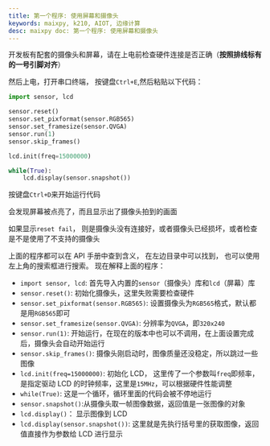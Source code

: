 ```yaml
---
title: 第一个程序: 使用屏幕和摄像头
keywords: maixpy, k210, AIOT, 边缘计算
desc: maixpy doc: 第一个程序: 使用屏幕和摄像头
---
```



开发板有配套的摄像头和屏幕，请在上电前检查硬件连接是否正确（**按照排线标有的一号引脚对齐**）

然后上电，打开串口终端， 按键盘`Ctrl+E`,然后粘贴以下代码：
```python
import sensor, lcd

sensor.reset()
sensor.set_pixformat(sensor.RGB565)
sensor.set_framesize(sensor.QVGA)
sensor.run(1)
sensor.skip_frames()

lcd.init(freq=15000000)

while(True):
    lcd.display(sensor.snapshot())

```
按键盘`Ctrl+D`来开始运行代码

会发现屏幕被点亮了，而且显示出了摄像头拍到的画面

如果显示`reset fail`， 则是摄像头没有连接好，或者摄像头已经损坏，或者检查是不是使用了不支持的摄像头

上面的程序都可以在 API 手册中查到含义， 在左边目录中可以找到， 也可以使用左上角的搜索框进行搜索。
现在解释上面的程序：
* `import sensor, lcd`: 首先导入内置的`sensor`（摄像头）库和`lcd`（屏幕）库
* `sensor.reset()`: 初始化摄像头，这里失败需要检查硬件
* `sensor.set_pixformat(sensor.RGB565)`: 设置摄像头为`RGB565`格式，默认都是用`RGB565`即可
* `sensor.set_framesize(sensor.QVGA)`: 分辨率为`QVGA`，即`320x240`
* `sensor.run(1)`: 开始运行，在现在的版本中也可以不调用，在上面设置完成后，摄像头会自动开始运行
* `sensor.skip_frames()`: 摄像头刚启动时，图像质量还没稳定，所以跳过一些图像
* `lcd.init(freq=15000000)`: 初始化 LCD， 这里传了一个参数叫`freq`即频率， 是指定驱动 LCD 的时钟频率，这里是`15MHz`，可以根据硬件性能调整
* `while(True)`: 这是一个循环，循环里面的代码会被不停地运行
* `sensor.snapshot()`:从摄像头取一帧图像数据，返回值是一张图像的对象
* `lcd.display()`： 显示图像到 LCD
*  `lcd.display(sensor.snapshot())`: 这里就是先执行括号里的获取图像，返回值直接作为参数给 LCD 进行显示



